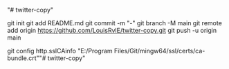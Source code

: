 "# twitter-copy" 

git init
git add README.md
git commit -m "-"
git branch -M main
git remote add origin https://github.com/LouisRvlE/twitter-copy.git
git push -u origin main

git config http.sslCAinfo "E:/Program Files/Git/mingw64/ssl/certs/ca-bundle.crt""# twitter-copy" 

